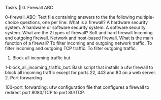 Tasks 📃
0. Firewall ABC

0-firewall_ABC: Text file containing answers to the the following multiple-choice questions, one per line:
What is a firewall?
A hardware security system.
A hardware or software security system.
A software security system.
What are the 2 types of firewall?
Soft and hard firewall
Incoming and outgoing firewall.
Network and host-based firewall.
What is the main function of a firewall?
To filter incoming and outgoing network traffic.
To filter incoming and outgoing TCP traffic.
To filter outgoing traffic.
1. Block all incoming traffic but

1-block_all_incoming_traffic_but: Bash script that installs a ufw firewall to block all incoming traffic except for ports 22, 443 and 80 on a web server.
2. Port forwarding

100-port_forwarding: ufw configuration file that configures a firewall to redirect port 8080/TCP to port 80/TCP.
